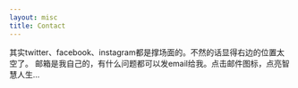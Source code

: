 ```yaml
---
layout: misc
title: Contact
---
```


其实twitter、facebook、instagram都是撑场面的。不然的话显得右边的位置太空了。
邮箱是我自己的，有什么问题都可以发email给我。点击邮件图标，点亮智慧人生...